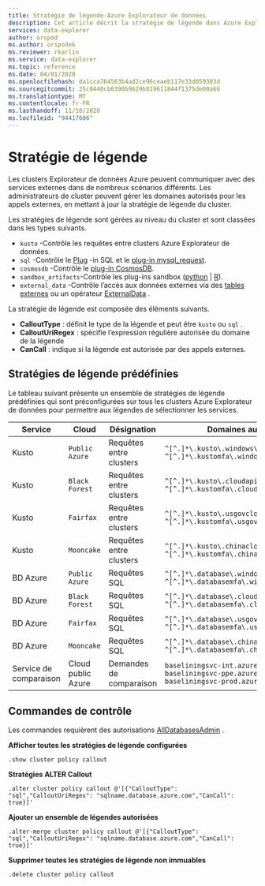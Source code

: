 ```yaml
---
title: Stratégie de légende-Azure Explorateur de données
description: Cet article décrit la stratégie de légende dans Azure Explorateur de données.
services: data-explorer
author: orspod
ms.author: orspodek
ms.reviewer: rkarlin
ms.service: data-explorer
ms.topic: reference
ms.date: 04/01/2020
ms.openlocfilehash: da1cca764563b4ad2ce96ceaeb117e33d059303d
ms.sourcegitcommit: 25c0440cb0390b9629b819611844f1375de00a66
ms.translationtype: MT
ms.contentlocale: fr-FR
ms.lasthandoff: 11/10/2020
ms.locfileid: "94417606"
---
```

# <a name="callout-policy"></a>Stratégie de légende

Les clusters Explorateur de données Azure peuvent communiquer avec des services externes dans de nombreux scénarios différents.
Les administrateurs de cluster peuvent gérer les domaines autorisés pour les appels externes, en mettant à jour la stratégie de légende du cluster.

Les stratégies de légende sont gérées au niveau du cluster et sont classées dans les types suivants.
* `kusto` -Contrôle les requêtes entre clusters Azure Explorateur de données.
* `sql` -Contrôle le [Plug](../query/sqlrequestplugin.md) -in SQL et le [plug-in mysql_request](../query/mysqlrequest-plugin.md).
* `cosmosdb` -Contrôle le [plug-in CosmosDB](../query/cosmosdb-plugin.md).
* `sandbox_artifacts`-Contrôle les plug-ins sandbox ([python](../query/pythonplugin.md)  |  [R](../query/rplugin.md)).
* `external_data` -Contrôle l’accès aux données externes via des [tables externes](../query/schema-entities/externaltables.md) ou un opérateur [ExternalData](../query/externaldata-operator.md) .

La stratégie de légende est composée des éléments suivants.

* **CalloutType** : définit le type de la légende et peut être `kusto` ou `sql` .
* **CalloutUriRegex** : spécifie l’expression régulière autorisée du domaine de la légende
* **CanCall** : indique si la légende est autorisée par des appels externes.

## <a name="predefined-callout-policies"></a>Stratégies de légende prédéfinies

Le tableau suivant présente un ensemble de stratégies de légende prédéfinies qui sont préconfigurées sur tous les clusters Azure Explorateur de données pour permettre aux légendes de sélectionner les services.

|Service      |Cloud        |Désignation  |Domaines autorisés |
|-------------|-------------|-------------|-------------|
|Kusto |`Public Azure` |Requêtes entre clusters |`^[^.]*\.kusto\.windows\.net$` <br> `^[^.]*\.kustomfa\.windows\.net$` |
|Kusto |`Black Forest` |Requêtes entre clusters |`^[^.]*\.kusto\.cloudapi\.de$` <br> `^[^.]*\.kustomfa\.cloudapi\.de$` |
|Kusto |`Fairfax` |Requêtes entre clusters |`^[^.]*\.kusto\.usgovcloudapi\.net$` <br> `^[^.]*\.kustomfa\.usgovcloudapi\.net$` |
|Kusto |`Mooncake` |Requêtes entre clusters |`^[^.]*\.kusto\.chinacloudapi\.cn$` <br> `^[^.]*\.kustomfa\.chinacloudapi\.cn$` |
|BD Azure |`Public Azure` |Requêtes SQL |`^[^.]*\.database\.windows\.net$` <br> `^[^.]*\.databasemfa\.windows\.net$` |
|BD Azure |`Black Forest` |Requêtes SQL |`^[^.]*\.database\.cloudapi\.de$` <br> `^[^.]*\.databasemfa\.cloudapi\.de$` |
|BD Azure |`Fairfax` |Requêtes SQL |`^[^.]*\.database\.usgovcloudapi\.net$` <br> `^[^.]*\.databasemfa\.usgovcloudapi\.net$` |
|BD Azure |`Mooncake` |Requêtes SQL |`^[^.]*\.database\.chinacloudapi\.cn$` <br> `^[^.]*\.databasemfa\.chinacloudapi\.cn$` |
|Service de comparaison |Cloud public Azure |Demandes de comparaison |`baseliningsvc-int.azurewebsites.net` <br> `baseliningsvc-ppe.azurewebsites.net` <br> `baseliningsvc-prod.azurewebsites.net` |

## <a name="control-commands"></a>Commandes de contrôle

Les commandes requièrent des autorisations [AllDatabasesAdmin](access-control/role-based-authorization.md) .

**Afficher toutes les stratégies de légende configurées**

```kusto
.show cluster policy callout
```

**Stratégies ALTER Callout**

```kusto
.alter cluster policy callout @'[{"CalloutType": "sql","CalloutUriRegex": "sqlname.database.azure.com","CanCall": true}]'
```

**Ajouter un ensemble de légendes autorisées**

```kusto
.alter-merge cluster policy callout @'[{"CalloutType": "sql","CalloutUriRegex": "sqlname.database.azure.com","CanCall": true}]'
```

**Supprimer toutes les stratégies de légende non immuables**

```kusto
.delete cluster policy callout
```
